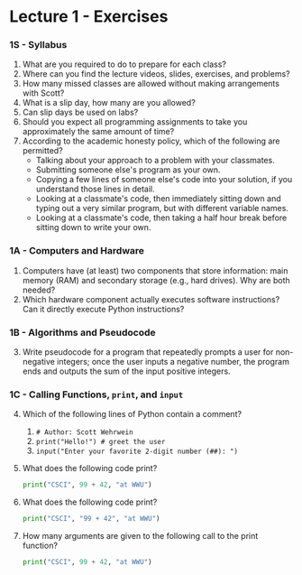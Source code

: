 # Lecture 1 - Exercises

### 1S - Syllabus

1. What are you required to do to prepare for each class?
2. Where can you find the lecture videos, slides, exercises, and problems?
3. How many missed classes are allowed without making arrangements with Scott?
4. What is a slip day, how many are you allowed?
5. Can slip days be used on labs?
6. Should you expect all programming assignments to take you approximately the same amount of time?
7. According to the academic honesty policy, which of the following are permitted?
   * Talking about your approach to a problem with your classmates.
   * Submitting someone else's program as your own.
   * Copying a few lines of someone else's code into your solution, if you understand those lines in detail.
   * Looking at a classmate's code, then immediately sitting down and typing out a very similar program, but with different variable names.
   * Looking at a classmate's code, then taking a half hour break before sitting down to write your own.   

### 1A - Computers and Hardware

1. Computers have (at least) two components that store information: main memory (RAM) and secondary storage (e.g., hard drives). Why are both needed?
2. Which hardware component actually executes software instructions? Can it directly execute Python instructions?

### 1B - Algorithms and Pseudocode

3. Write pseudocode for a program that repeatedly prompts a user for non-negative integers; once the user inputs a negative number, the program ends and outputs the sum of the input positive integers.

### 1C - Calling Functions, `print`, and `input`

4. Which of the following lines of Python contain a comment?
   1. `# Author: Scott Wehrwein`
   2. `print("Hello!") # greet the user`
   3. `input("Enter your favorite 2-digit number (##): ")`
5. What does the following code print?

   ```python
   print("CSCI", 99 + 42, "at WWU")
   ```

6. What does the following code print?

   ```python
   print("CSCI", "99 + 42", "at WWU")
   ```

7. How many arguments are given to the following call to the print function?

   ```python
   print("CSCI", 99 + 42, "at WWU")
   ```
